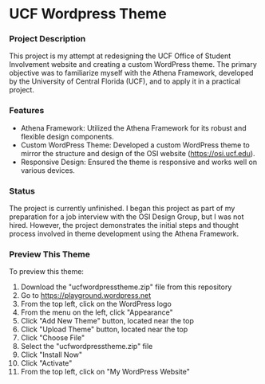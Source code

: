 # UCF Wordpress Theme


### Project Description

This project is my attempt at redesigning the UCF Office of Student Involvement website and creating a custom WordPress theme. The primary objective was to familiarize myself with the Athena Framework, developed by the University of Central Florida (UCF), and to apply it in a practical project.

### Features
- Athena Framework: Utilized the Athena Framework for its robust and flexible design components.
- Custom WordPress Theme: Developed a custom WordPress theme to mirror the structure and design of the OSI website (https://osi.ucf.edu).
- Responsive Design: Ensured the theme is responsive and works well on various devices.

### Status
The project is currently unfinished. I began this project as part of my preparation for a job interview with the OSI Design Group, but I was not hired. However, the project demonstrates the initial steps and thought process involved in theme development using the Athena Framework.

### Preview This Theme
To preview this theme:
1. Download the "ucfwordpresstheme.zip" file from this repository
2. Go to https://playground.wordpress.net
3. From the top left, click on the WordPress logo
4. From the menu on the left, click "Appearance"
5. Click "Add New Theme" button, located near the top
6. Click "Upload Theme" button, located near the top
7. Click "Choose File"
8. Select the "ucfwordpresstheme.zip" file
9. Click "Install Now"
10. Click "Activate"
11. From the top left, click on "My WordPress Website"
